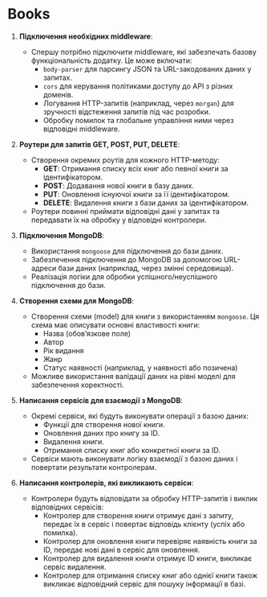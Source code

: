 # Books

1. **Підключення необхідних middleware**:

   - Спершу потрібно підключити middleware, які забезпечать базову функціональність додатку. Це може включати:
     - `body-parser` для парсингу JSON та URL-закодованих даних у запитах.
     - `cors` для керування політиками доступу до API з різних доменів.
     - Логування HTTP-запитів (наприклад, через `morgan`) для зручності відстеження запитів під час розробки.
     - Обробку помилок та глобальне управління ними через відповідні middleware.

2. **Роутери для запитів GET, POST, PUT, DELETE**:

   - Створення окремих роутів для кожного HTTP-методу:
     - **GET**: Отримання списку всіх книг або певної книги за ідентифікатором.
     - **POST**: Додавання нової книги в базу даних.
     - **PUT**: Оновлення існуючої книги за її ідентифікатором.
     - **DELETE**: Видалення книги з бази даних за ідентифікатором.
   - Роутери повинні приймати відповідні дані у запитах та передавати їх на обробку у відповідні контролери.

3. **Підключення MongoDB**:

   - Використання `mongoose` для підключення до бази даних.
   - Забезпечення підключення до MongoDB за допомогою URL-адреси бази даних (наприклад, через змінні середовища).
   - Реалізація логіки для обробки успішного/неуспішного підключення до бази.

4. **Створення схеми для MongoDB**:

   - Створення схеми (model) для книги з використанням `mongoose`. Ця схема має описувати основні властивості книги:
     - Назва (обов’язкове поле)
     - Автор
     - Рік видання
     - Жанр
     - Статус наявності (наприклад, у наявності або позичена)
   - Можливе використання валідації даних на рівні моделі для забезпечення коректності.

5. **Написання сервісів для взаємодії з MongoDB**:

   - Окремі сервіси, які будуть виконувати операції з базою даних:
     - Функції для створення нової книги.
     - Оновлення даних про книгу за ID.
     - Видалення книги.
     - Отримання списку книг або конкретної книги за ID.
   - Сервіси мають виконувати логіку взаємодії з базою даних і повертати результати контролерам.

6. **Написання контролерів, які викликають сервіси**:
   - Контролери будуть відповідати за обробку HTTP-запитів і виклик відповідних сервісів:
     - Контролер для створення книги отримує дані з запиту, передає їх в сервіс і повертає відповідь клієнту (успіх або помилка).
     - Контролер для оновлення книги перевіряє наявність книги за ID, передає нові дані в сервіс для оновлення.
     - Контролер для видалення книги отримує ID книги, викликає сервіс видалення.
     - Контролер для отримання списку книг або однієї книги також викликає відповідний сервіс для пошуку інформації в базі.
